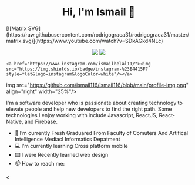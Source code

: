 <h1 align="center">Hi, I'm Ismail 👋</h1>
[![Matrix SVG](https://raw.githubusercontent.com/rodrigograca31/rodrigograca31/master/matrix.svg)](https://www.youtube.com/watch?v=SDkAGkd4NLc)
<p align="center">
    <a href="https://twitter.com/IsmailHelal11"><img src="https://img.shields.io/badge/twitter-%231FA1F1?style=flat&logo=twitter&logoColor=white"/></a>
    <a href="https://www.linkedin.com/in/ismail-helal-643858199"><img src="https://img.shields.io/badge/linkedin-%230177B5?style=flat&logo=linkedin&logoColor=white"/></a>
    
    <a href="https://www.instagram.com/ismailhelal11/"><img src="https://img.shields.io/badge/instagram-%23E4415F?style=flat&logo=instagram&logoColor=white"/></a>
</p>

img src="https://github.com/ismail116/ismail116/blob/main/profile-img.png" align="right" width="25%"/>

I'm a software developer who is passionate about creating technology to elevate people and help new developers to find the right path. Some technologies I enjoy working with include Javascript, ReactJS, React-Native, and Firebase.


- 🔭 I’m currently Fresh Graduared From Faculty of Comuters And Artifical Intelligence Mediacl Informatics Depatment
- 💻 I’m currently learning Cross platform mobile 
- ⌨️ I were Recently learned web design 
- 📫 How to reach me: 


<
<!--
**ismail116/ismail116** is a ✨ _special_ ✨ repository because its `README.md` (this file) appears on your GitHub profile.

Here are some ideas to get you started:

- 🔭 I’m currently working on ...
- 🌱 I’m currently learning ...
- 👯 I’m looking to collaborate on ...
- 🤔 I’m looking for help with ...
- 💬 Ask me about ...
- 📫 How to reach me: ...
- 😄 Pronouns: ...
- ⚡ Fun fact: ...
-->
